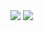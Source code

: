 <img src="https://img.shields.io/badge/Javascript-F7DF1E?style=for-the-badge&logo=javascript&logoColor=ffffff" />
<img src="https://img.shields.io/badge/Typescript-3178C6?style=for-the-badge&logo=typescript&logoColor=ffffff" />

